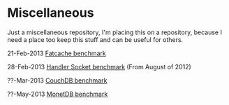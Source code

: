 Miscellaneous
=============================

Just a miscellaneous repository, I'm placing this on a repository, because I need a place too keep this stuff and can be useful for others.

21-Feb-2013 [Fatcache benchmark](https://github.com/entering/miscellaneous/blob/master/benchmarks/fatcache.md)

28-Feb-2013 [Handler Socket benchmark](https://github.com/entering/miscellaneous/blob/master/benchmarks/handler-socket.md) (From August of 2012)

??-Mar-2013 [CouchDB benchmark](https://github.com/entering/miscellaneous/blob/master/benchmarks/couchdb.md)

??-May-2013 [MonetDB benchmark](https://github.com/entering/miscellaneous/blob/master/benchmarks/monetdb.md)

